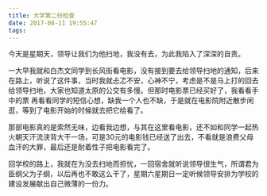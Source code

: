 ```yaml
---
title: 大学第二份检查
date: 2017-08-11 19:55:47
tags:
---
```

今天是星期天，领导让我们为他扫地，我没有去，为此我陷入了深深的自责。

一大早我就和白杰文同学到长风街看电影，没有接到要去给领导扫地的通知，后来在路上，听说了这件事，当时我就忐忑不安，心神不宁，考虑是不是马上打的回去给领导扫地，大家也知道太原的公交有多慢。但那时电影票已经买好了，我看看手中的票 再看看同学的短信心想，缺我一个人也不缺，于是就在电影院附近散步闲逛，等到了电影开始的时候就去把它给看了。

那部电影真的是索然无味，边看我边想，与其在这里看电影，还不如和同学一起热火朝天汗流浃背大干一场，可是30元的电影钱已经送了出去，不看就是浪费父母血汗的大罪，最后还是耐着性子把电影看完了。

回学校的路上，我就在为没去扫地而担忧，一回宿舍就听说领导很生气，所谓君为臣纲父为子纲，以后再也不敢这么干了，星期六星期日一定听候领导安排为学校的建设发展献出自己微薄的一份力。